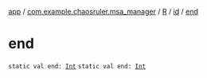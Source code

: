 [app](../../../index.md) / [com.example.chaosruler.msa_manager](../../index.md) / [R](../index.md) / [id](index.md) / [end](.)

# end

`static val end: `[`Int`](https://kotlinlang.org/api/latest/jvm/stdlib/kotlin/-int/index.html)
`static val end: `[`Int`](https://kotlinlang.org/api/latest/jvm/stdlib/kotlin/-int/index.html)